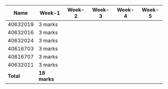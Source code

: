 | Name     | Week-1       | Week-2  | Week-3  | Week-4  | Week-5  |
|----------|--------------|---------|---------|---------|---------|
| 40632019 | 3 marks      |         |         |         |         |
| 40632016 | 3 marks      |         |         |         |         |
| 40632024 | 3 marks      |         |         |         |         |
| 40616703 | 3 marks      |         |         |         |         |
| 40616707 | 3 marks      |         |         |         |         |
| 40632011 | 3 marks      |         |         |         |         |
| **Total**| **18 marks** |         |         |         |         |
